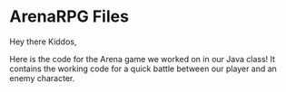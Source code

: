 # ArenaRPG Files

Hey there Kiddos,

Here is the code for the Arena game we worked on in our Java class! It contains the working code for a quick battle between our player and an enemy character.
